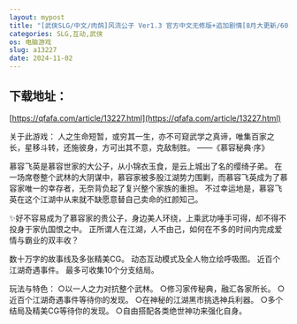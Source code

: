 ```yaml
---
layout: mypost
title: "[武侠SLG/中文/肉鸽]风流公子 Ver1.3 官方中文无修版+追加剧情[8月大更新/600M]"
categories: SLG,互动,武侠
os: 电脑游戏
slug: a13227
date: 2024-11-02
---
```


## 下载地址：

[https://qfafa.com/article/13227.html](https://qfafa.com/article/13227.html)

关于此游戏：
人之生命短暂，或穷其一生，亦不可窥武学之真谛，唯集百家之长，星移斗转，还施彼身，方可出其不意，克敌制胜。
——《慕容秘典·序》

慕容飞英是慕容世家的大公子，从小锦衣玉食，是云上城出了名的缨绮子弟。
在一场席卷整个武林的大阴谋中，慕容家被多股江湖势力围剿，而慕容飞英成为了慕容家唯一的幸存者，无奈背负起了复兴整个家族的重担。
不过幸运地是，慕容飞英在这个江湖中从来就不缺愿意替自己卖命的红颜知己。

✨好不容易成为了慕容家的贵公子，身边美人环绕，上乘武功唾手可得，却不得不投身于家仇国恨之中。 正所谓人在江湖，人不由己，如何在不多的时间内完成爱情与霸业的双丰收？

数十万字的故事线及多张精美CG。
动态互动模式及全人物立绘呼吸图。
近百个江湖奇遇事件。
最多可收集10个分支结局。

玩法与特色：
 ○以一人之力对抗整个武林。
 ○修习家传秘典，融汇各家所长。
 ○近百个江湖奇遇事件等待你的发现。
 ○在神秘的江湖黑市挑选神兵利器。
 ○多个结局及精美CG等待你的发现。
 ○自由搭配各类绝世神功来强化自身。